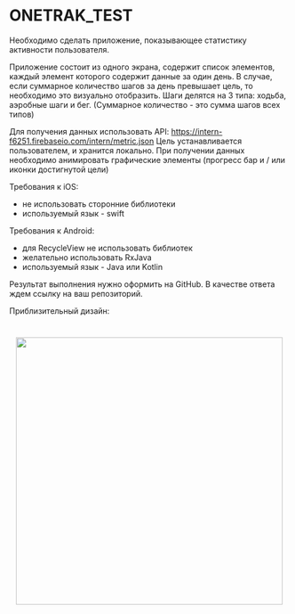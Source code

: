 # ONETRAK_TEST

Необходимо сделать приложение, показывающее статистику активности пользователя.

Приложение состоит из одного экрана, содержит список элементов, каждый элемент которого содержит данные за один день. В случае, если суммарное количество шагов за день превышает цель, то необходимо это визуально отобразить.
Шаги делятся на 3 типа: ходьба, аэробные шаги и бег. (Суммарное количество - это сумма шагов всех типов)

Для получения данных использовать API: https://intern-f6251.firebaseio.com/intern/metric.json
Цель устанавливается пользователем, и хранится локально.
При получении данных необходимо анимировать графические элементы (прогресс бар и / или иконки достигнутой цели)

Требования к iOS:
- не использовать сторонние библиотеки
- используемый язык - swift

Требования к Android:
- для RecycleView не использовать библиотек
- желательно использовать RxJava
- используемый язык - Java или Kotlin

Результат выполнения нужно оформить на GitHub. В качестве ответа ждем ссылку на ваш репозиторий.

Приблизительный дизайн:
#
<p align="center">
  <img src="https://s3.eu-central-1.amazonaws.com/onetrak/static/ios_test_task/canvas2.png" width="480">
</p>

